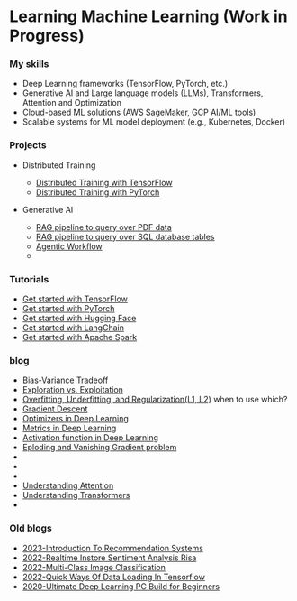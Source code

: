 # Learning Machine Learning (Work in Progress)

### My skills
  - Deep Learning frameworks (TensorFlow, PyTorch, etc.)
  - Generative AI and Large language models (LLMs), Transformers, Attention and Optimization
  - Cloud-based ML solutions (AWS SageMaker, GCP AI/ML tools)
  - Scalable systems for ML model deployment (e.g., Kubernetes, Docker)

### Projects 
- Distributed Training
  - [Distributed Training with TensorFlow]()
  - [Distributed Training with PyTorch]()

- Generative AI
  - [RAG pipeline to query over PDF data]()
  - [RAG pipeline to query over SQL database tables]()
  - [Agentic Workflow]()
  - []()

### Tutorials
- [Get started with TensorFlow]()
- [Get started with PyTorch]()
- [Get started with Hugging Face]()
- [Get started with LangChain]()
- [Get started with Apache Spark]()

### blog
- [Bias-Variance Tradeoff]()
- [Exploration vs. Exploitation]()
- [Overfitting, Underfitting, and Regularization(L1, L2)]()
  when to use which?
- [Gradient Descent]()
- [Optimizers in Deep Learning]()
- [Metrics in Deep Learning]()
- [Activation function in Deep Learning]()
- [Eploding and Vanishing Gradient problem]()
- []()
- []()
- []()
- [Understanding Attention]()
- [Understanding Transformers]()
- 

### Old blogs
- [2023-Introduction To Recommendation Systems](https://rahulbakshee.github.io/iWriteHere/2023/03/04/Introduction-to-Recommendation-Systems.html)
- [2022-Realtime Instore Sentiment Analysis Risa](https://rahulbakshee.github.io/iWriteHere/2022/03/08/RealTime-InStore-Sentiment-Analysis-RISA.html)
- [2022-Multi-Class Image Classification](https://rahulbakshee.github.io/iWriteHere/2022/02/08/Deep-Learning-Take-Home-Assignment.html)
- [2022-Quick Ways Of Data Loading In Tensorflow](https://rahulbakshee.github.io/iWriteHere/2022/01/16/Quick-ways-of-data-loading-in-TensorFlow.html)
- [2020-Ultimate Deep Learning PC Build for Beginners](https://rahulbakshee.github.io/iWriteHere/2020/10/15/Deep-Learning-pc-build-beginners-2020.html)


<!-- Google tag (gtag.js) -->
<script async src="https://www.googletagmanager.com/gtag/js?id=G-DFNF5GS2RR"></script>
<script>
  window.dataLayer = window.dataLayer || [];
  function gtag(){dataLayer.push(arguments);}
  gtag('js', new Date());

  gtag('config', 'G-DFNF5GS2RR');
</script>
